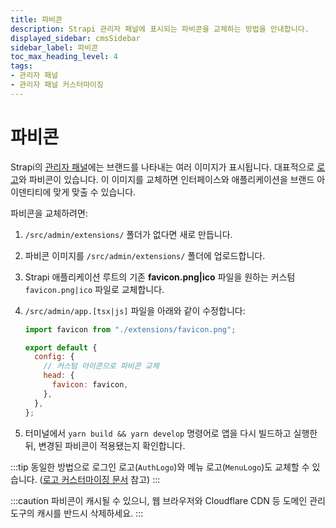```yaml
---
title: 파비콘
description: Strapi 관리자 패널에 표시되는 파비콘을 교체하는 방법을 안내합니다.
displayed_sidebar: cmsSidebar
sidebar_label: 파비콘
toc_max_heading_level: 4
tags:
- 관리자 패널
- 관리자 패널 커스터마이징
---
```


# 파비콘

Strapi의 [관리자 패널](/cms/admin-panel-customization)에는 브랜드를 나타내는 여러 이미지가 표시됩니다. 대표적으로 [로고](/cms/admin-panel-customization/logos)와 파비콘이 있습니다. 이 이미지를 교체하면 인터페이스와 애플리케이션을 브랜드 아이덴티티에 맞게 맞출 수 있습니다.

파비콘을 교체하려면:

1. `/src/admin/extensions/` 폴더가 없다면 새로 만듭니다.
2. 파비콘 이미지를 `/src/admin/extensions/` 폴더에 업로드합니다.
3. Strapi 애플리케이션 루트의 기존 **favicon.png|ico** 파일을 원하는 커스텀 `favicon.png|ico` 파일로 교체합니다.
4. `/src/admin/app.[tsx|js]` 파일을 아래와 같이 수정합니다:

   ```js title="./src/admin/app.js"
   import favicon from "./extensions/favicon.png";

   export default {
     config: {
       // 커스텀 아이콘으로 파비콘 교체
       head: {
         favicon: favicon,
       },
     },
   };
   ```

5. 터미널에서 `yarn build && yarn develop` 명령어로 앱을 다시 빌드하고 실행한 뒤, 변경된 파비콘이 적용됐는지 확인합니다.

:::tip
동일한 방법으로 로그인 로고(`AuthLogo`)와 메뉴 로고(`MenuLogo`)도 교체할 수 있습니다. ([로고 커스터마이징 문서](/cms/admin-panel-customization/logos) 참고)
:::

:::caution
파비콘이 캐시될 수 있으니, 웹 브라우저와 Cloudflare CDN 등 도메인 관리 도구의 캐시를 반드시 삭제하세요.
:::


